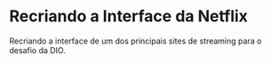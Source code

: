 # Recriando a Interface da Netflix

Recriando a interface de um dos principais sites de streaming para o desafio da DIO.
